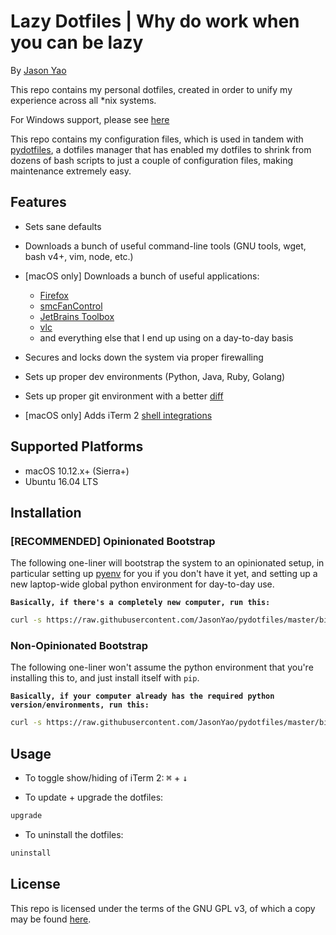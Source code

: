 # Lazy Dotfiles | Why do work when you can be lazy
By [Jason Yao](https://github.com/JasonYao)

This repo contains my personal dotfiles, created in order to unify
my experience across all *nix systems.

For Windows support, please see [here](https://media.giphy.com/media/26FPy3QZQqGtDcrja/giphy.gif)

This repo contains my configuration files, which is used in tandem
with [pydotfiles](https://github.com/JasonYao/pydotfiles), a dotfiles
manager that has enabled my dotfiles to shrink from dozens of bash
scripts to just a couple of configuration files, making maintenance
extremely easy.

## Features
- Sets sane defaults

- Downloads a bunch of useful command-line tools (GNU tools, wget, bash v4+, vim, node, etc.)

- [macOS only] Downloads a bunch of useful applications:
  - [Firefox](https://www.mozilla.org/en-US/firefox/)
  - [smcFanControl](https://www.eidac.de/)
  - [JetBrains Toolbox](https://www.jetbrains.com/toolbox/)
  - [vlc](https://www.videolan.org/vlc/index.html)
  - and everything else that I end up using on a day-to-day basis

- Secures and locks down the system via proper firewalling

- Sets up proper dev environments (Python, Java, Ruby, Golang)

- Sets up proper git environment with a better [diff](https://github.com/so-fancy/diff-so-fancy)

- [macOS only] Adds iTerm 2 [shell integrations](https://www.iterm2.com/documentation-shell-integration.html)

## Supported Platforms
- macOS 10.12.x+ (Sierra+)
- Ubuntu 16.04 LTS

## Installation
### [RECOMMENDED] Opinionated Bootstrap
The following one-liner will bootstrap the system to an opinionated
setup, in particular setting up [pyenv](https://github.com/pyenv/pyenv)
for you if you don't have it yet, and setting up a new laptop-wide global
python environment for day-to-day use.

**`Basically, if there's a completely new computer, run this:`**

```sh
curl -s https://raw.githubusercontent.com/JasonYao/pydotfiles/master/bin/bootstrap | bash -s git@github.com:JasonYao/dotfiles.git
```

### Non-Opinionated Bootstrap
The following one-liner won't assume the python environment that you're
installing this to, and just install itself with `pip`.

**`Basically, if your computer already has the required python version/environments, run this:`**

```sh
curl -s https://raw.githubusercontent.com/JasonYao/pydotfiles/master/bin/bootstrap-base | bash -s git@github.com:JasonYao/dotfiles.git
```

## Usage
- To toggle show/hiding of iTerm 2:
<kbd>⌘</kbd> + <kbd>↓</kbd>

- To update + upgrade the dotfiles:
```sh
upgrade
```

- To uninstall the dotfiles:
```sh
uninstall
```

## License
This repo is licensed under the terms of the
GNU GPL v3, of which a copy may be found [here](LICENSE).
